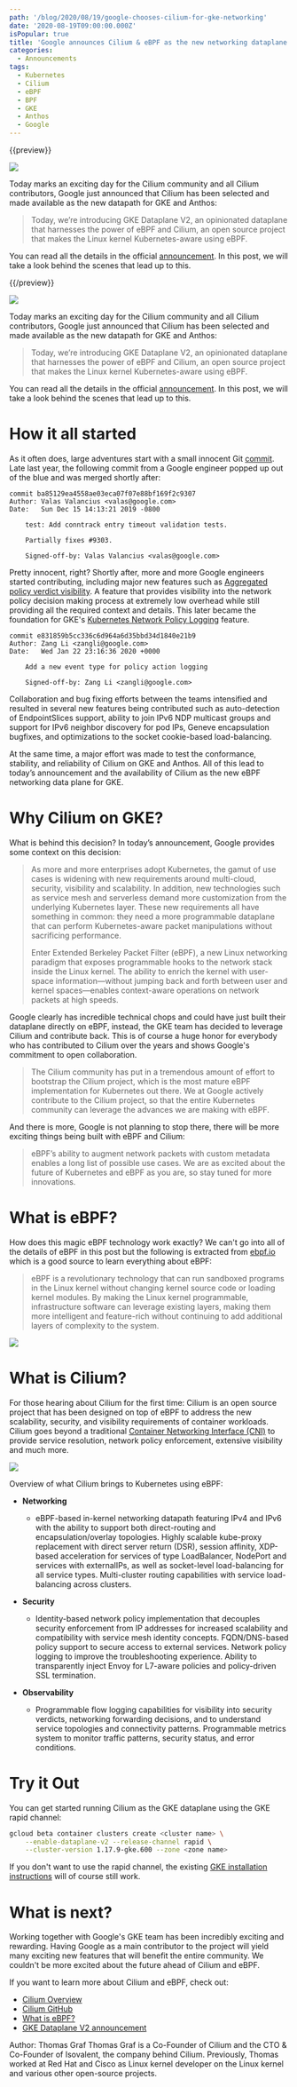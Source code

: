```yaml
---
path: '/blog/2020/08/19/google-chooses-cilium-for-gke-networking'
date: '2020-08-19T09:00:00.000Z'
isPopular: true
title: 'Google announces Cilium & eBPF as the new networking dataplane for GKE'
categories:
  - Announcements
tags:
  - Kubernetes
  - Cilium
  - eBPF
  - BPF
  - GKE
  - Anthos
  - Google
---
```


{{preview}}

![](ogimage.png)

Today marks an exciting day for the Cilium community and all Cilium
contributors, Google just announced that Cilium has been selected and made
available as the new datapath for GKE and Anthos:

> Today, we’re introducing GKE Dataplane V2, an opinionated dataplane that
> harnesses the power of eBPF and Cilium, an open source project that makes the
> Linux kernel Kubernetes-aware using eBPF.

You can read all the details in the official
[announcement](https://cloud.google.com/blog/products/containers-kubernetes/bringing-ebpf-and-cilium-to-google-kubernetes-engine).
In this post, we will take a look behind the scenes that lead up to this.

{{/preview}}

![](ogimage.png)

Today marks an exciting day for the Cilium community and all Cilium
contributors, Google just announced that Cilium has been selected and made
available as the new datapath for GKE and Anthos:

> Today, we’re introducing GKE Dataplane V2, an opinionated dataplane that
> harnesses the power of eBPF and Cilium, an open source project that makes the
> Linux kernel Kubernetes-aware using eBPF.

You can read all the details in the official
[announcement](https://cloud.google.com/blog/products/containers-kubernetes/bringing-ebpf-and-cilium-to-google-kubernetes-engine).
In this post, we will take a look behind the scenes that lead up to this.

# How it all started

As it often does, large adventures start with a small innocent
Git [commit](https://github.com/cilium/cilium/commit/ba85129ea4558ae03eca07f07e88bf169f2c9307).
Late last year, the following commit from a Google engineer popped up out of the
blue and was merged shortly after:

```
commit ba85129ea4558ae03eca07f07e88bf169f2c9307
Author: Valas Valancius <valas@google.com>
Date:   Sun Dec 15 14:13:21 2019 -0800

    test: Add conntrack entry timeout validation tests.

    Partially fixes #9303.

    Signed-off-by: Valas Valancius <valas@google.com>
```

Pretty innocent, right? Shortly after, more and more Google engineers started
contributing, including major new features such as [Aggregated policy verdict
visibility](https://github.com/cilium/cilium/pull/9943). A feature that
provides visibility into the network policy decision making process at
extremely low overhead while still providing all the required context and
details. This later became the foundation for GKE's [Kubernetes Network Policy
Logging](https://cloud.google.com/kubernetes-engine/docs/how-to/network-policy-logging) feature.

```
commit e831859b5cc336c6d964a6d35bbd34d1840e21b9
Author: Zang Li <zangli@google.com>
Date:   Wed Jan 22 23:16:36 2020 +0000

    Add a new event type for policy action logging

    Signed-off-by: Zang Li <zangli@google.com>
```

Collaboration and bug fixing efforts between the teams intensified and resulted
in several new features being contributed such as auto-detection of
EndpointSlices support, ability to join IPv6 NDP multicast groups and support
for IPv6 neighbor discovery for pod IPs, Geneve encapsulation bugfixes, and
optimizations to the socket cookie-based load-balancing.

At the same time, a major effort was made to test the conformance, stability,
and reliability of Cilium on GKE and Anthos. All of this lead to today’s
announcement and the availability of Cilium as the new eBPF networking data
plane for GKE.

# Why Cilium on GKE?

What is behind this decision? In today’s announcement, Google provides some
context on this decision:

> As more and more enterprises adopt Kubernetes, the gamut of use cases is
> widening with new requirements around multi-cloud, security, visibility and
> scalability. In addition, new technologies such as service mesh and
> serverless demand more customization from the underlying Kubernetes layer.
> These new requirements all have something in common: they need a more
> programmable dataplane that can perform Kubernetes-aware packet manipulations
> without sacrificing performance.
>
> Enter Extended Berkeley Packet Filter (eBPF), a new Linux networking paradigm
> that exposes programmable hooks to the network stack inside the Linux kernel.
> The ability to enrich the kernel with user-space information—without jumping
> back and forth between user and kernel spaces—enables context-aware
> operations on network packets at high speeds.

Google clearly has incredible technical chops and could have just built their
dataplane directly on eBPF, instead, the GKE team has decided to leverage
Cilium and contribute back. This is of course a huge honor for everybody who
has contributed to Cilium over the years and shows Google's commitment to open
collaboration.

> The Cilium community has put in a tremendous amount of effort to bootstrap
> the Cilium project, which is the most mature eBPF implementation for
> Kubernetes out there. We at Google actively contribute to the Cilium project,
> so that the entire Kubernetes community can leverage the advances we are
> making with eBPF.

And there is more, Google is not planning to stop there, there will be more
exciting things being built with eBPF and Cilium:

> eBPF’s ability to augment network packets with custom metadata enables a long
> list of possible use cases. We are as excited about the future of Kubernetes
> and eBPF as you are, so stay tuned for more innovations.

# What is eBPF?

How does this magic eBPF technology work exactly? We can't go into all of the
details of eBPF in this post but the following is extracted from
[ebpf.io](https://ebpf.io) which is a good source to learn everything about
eBPF:

> eBPF is a revolutionary technology that can run sandboxed programs in the
> Linux kernel without changing kernel source code or loading kernel modules.
> By making the Linux kernel programmable, infrastructure software can leverage
> existing layers, making them more intelligent and feature-rich without
> continuing to add additional layers of complexity to the system.

![](goebpf.png)

# What is Cilium?

For those hearing about Cilium for the first time:
Cilium is an open source project that has been designed on top of eBPF to
address the new scalability, security, and visibility requirements of
container workloads. Cilium goes beyond a traditional [Container Networking
Interface
(CNI)](https://kubernetes.io/docs/concepts/extend-kubernetes/compute-storage-net/network-plugins/#cni)
to provide service resolution, network policy enforcement, extensive visibility
and much more.

![](cilium.png)

Overview of what Cilium brings to Kubernetes using eBPF:

- **Networking**

  - eBPF-based in-kernel networking datapath featuring IPv4 and IPv6 with the
    ability to support both direct-routing and encapsulation/overlay
    topologies. Highly scalable kube-proxy replacement with direct server
    return (DSR), session affinity, XDP-based acceleration for services of type
    LoadBalancer, NodePort and services with externalIPs, as well as
    socket-level load-balancing for all service types. Multi-cluster
    routing capabilities with service load-balancing across clusters.

- **Security**

  - Identity-based network policy implementation that decouples security
    enforcement from IP addresses for increased scalability and compatibility
    with service mesh identity concepts. FQDN/DNS-based policy support to
    secure access to external services. Network policy logging to improve the
    troubleshooting experience. Ability to transparently inject Envoy for
    L7-aware policies and policy-driven SSL termination.

- **Observability**

  - Programmable flow logging capabilities for visibility into security verdicts,
    networking forwarding decisions, and to understand service topologies and
    connectivity patterns. Programmable metrics system to monitor traffic
    patterns, security status, and error conditions.

# Try it Out

You can get started running Cilium as the GKE dataplane using the GKE rapid channel:

```bash
gcloud beta container clusters create <cluster name> \
    --enable-dataplane-v2 --release-channel rapid \
    --cluster-version 1.17.9-gke.600 --zone <zone name>
```

If you don't want to use the rapid channel, the existing [GKE installation
instructions](https://docs.cilium.io/en/stable/gettingstarted/k8s-install-gke/)
will of course still work.

# What is next?

Working together with Google's GKE team has been incredibly exciting and
rewarding. Having Google as a main contributor to the project will yield many
exciting new features that will benefit the entire community. We couldn't be
more excited about the future ahead of Cilium and eBPF.

If you want to learn more about Cilium and eBPF, check out:

- [Cilium Overview](https://cilium.io/)
- [Cilium GitHub](https://github.com/cilium/cilium)
- [What is eBPF?](https://ebpf.io/)
- [GKE Dataplane V2 announcement](https://cloud.google.com/blog/products/containers-kubernetes/bringing-ebfp-and-cilium-to-google-kubernetes-engine)

<div class="blog-authors">
  <div class="blog-author">
    <span class="blog-author-header">
      Author: Thomas Graf
    </span>
    <span class="blog-author-bio">
    Thomas Graf is a Co-Founder of Cilium and the CTO & Co-Founder of
    Isovalent, the company behind Cilium. Previously, Thomas worked at Red Hat
    and Cisco as Linux kernel developer on the Linux kernel and various other
    open-source projects.
    </span>
  </div>
</div>
